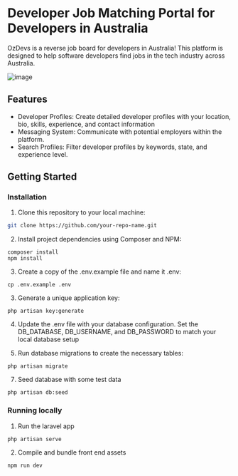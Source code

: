 # Developer Job Matching Portal for Developers in Australia

OzDevs is a reverse job board for developers in Australia! This platform is designed to help software developers find jobs in the tech industry across Australia.

![image](https://github.com/user-attachments/assets/a278ec07-6c2e-43a2-9887-1a188abf740b)

## Features

- Developer Profiles: Create detailed developer profiles with your location, bio, skills, experience, and contact information
- Messaging System: Communicate with potential employers within the platform.
- Search Profiles: Filter developer profiles by keywords, state, and experience level.

## Getting Started

### Installation

1. Clone this repository to your local machine:

```sh
git clone https://github.com/your-repo-name.git
```        

2. Install project dependencies using Composer and NPM:

```
composer install
npm install
```

3. Create a copy of the .env.example file and name it .env:

```
cp .env.example .env
```

3. Generate a unique application key:
   
```
php artisan key:generate
```

4. Update the .env file with your database configuration. Set the DB_DATABASE, DB_USERNAME, and DB_PASSWORD to match your local database setup
   
6. Run database migrations to create the necessary tables:
   
```
php artisan migrate
```

7. Seed database with some test data
   
```
php artisan db:seed
```

### Running locally

1. Run the laravel app

```
php artisan serve
```

2. Compile and bundle front end assets

```
npm run dev
```
